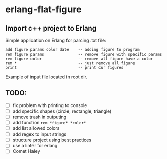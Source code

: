 # erlang-flat-figure

## Import c++ project to Erlang

Simple application on Erlang for parcing .txt file:

```
add figure params color date    -- adding figure to program
rem figure params               -- remove figure with specific params
rem figure color                -- remove all figure have a color
rem *                           -- just remove all figure
print                           -- print cur figures
```

Example of input file located in root dir.

## TODO:

- [ ] fix problem with printing to console
- [ ] add specific shapes (circle, rectangle, triangle)
- [ ] remove trash in outputing
- [ ] add function `rem *figure* *color*`
- [ ] add list allowed colors
- [ ] add regex to input strings
- [ ] structure project using best practices
- [ ] use a linter for erlang
- [ ] Comet Haley
